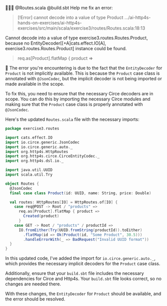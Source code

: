 
👨🏻‍🎓 @Routes.scala @build.sbt Help me fix an error:

> [!Error] cannot decode into a value of type Product
> .../ai-http4s-hands-on-exercises/ai-http4s-exercises/src/main/scala/exercise3/routes/Routes.scala:18:13
> 
Cannot decode into a value of type exercise3.routes.Routes.Product, because no EntityDecoder[[+A]cats.effect.IO[A], exercise3.routes.Routes.Product] instance could be found.
>
>req.as[Product].flatMap { product =>
> 

🤖
The error you're encountering is due to the fact that the `EntityDecoder` for `Product` is not implicitly available. This is because the `Product` case class is annotated with `@JsonCodec`, but the implicit decoder is not being imported or made available in the scope.

To fix this, you need to ensure that the necessary Circe decoders are in scope. You can do this by importing the necessary Circe modules and making sure that the `Product` case class is properly annotated with `@JsonCodec`.

Here's the updated `Routes.scala` file with the necessary imports:

```scala src/main/scala/exercise3/routes/Routes.scala
package exercise3.routes

import cats.effect.IO
import io.circe.generic.JsonCodec
import io.circe.generic.auto._
import org.http4s.HttpRoutes
import org.http4s.circe.CirceEntityCodec._
import org.http4s.dsl.io._

import java.util.UUID
import scala.util.Try

object Routes {
  @JsonCodec
  final case class Product(id: UUID, name: String, price: Double)

  val routes: HttpRoutes[IO] = HttpRoutes.of[IO] {
    case req@POST -> Root / "products" =>
      req.as[Product].flatMap { product =>
        Created(product)
      }
    case GET -> Root / "products" / productId =>
      IO.fromEither(Try(UUID.fromString(productId)).toEither)
        .flatMap(id => Ok(Product(id, "Some Product", 30.5)))
        .handleErrorWith(_ => BadRequest("Invalid UUID format"))
  }
}
```

In this updated code, I've added the import for `io.circe.generic.auto._`, which provides the necessary implicit decoders for the `Product` case class.

Additionally, ensure that your `build.sbt` file includes the necessary dependencies for Circe and Http4s. Your `build.sbt` file looks correct, so no changes are needed there.

With these changes, the `EntityDecoder` for `Product` should be available, and the error should be resolved.